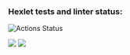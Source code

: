 ### Hexlet tests and linter status:
![Actions Status](/workflows/hexlet-check/badge.svg)

<a href="https://codeclimate.com/github/fey/frontend-project-lvl2/maintainability"><img src="https://api.codeclimate.com/v1/badges/d2eca04515318a65b16b/maintainability" /></a>
<img src="https://github.com/fey/frontend-project-lvl2/workflows/CI/badge.svg" />